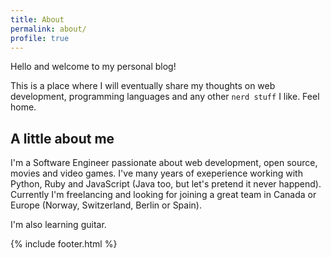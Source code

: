 ```yaml
---
title: About
permalink: about/
profile: true
---
```


Hello and welcome to my personal blog!

This is a place where I will eventually share my thoughts on web development, programming languages and any other `nerd stuff` I like. Feel home.

## A little about me

I'm a Software Engineer passionate about web development, open source, movies and video games. I've many years of exeperience working with Python, Ruby and JavaScript (Java too, but let's pretend it never happend). Currently I'm freelancing and looking for joining a great team in Canada or Europe (Norway, Switzerland, Berlin or Spain).

I'm also learning guitar.

{% include footer.html %}
